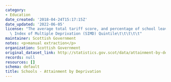 ```yaml
---
category:
- Education
date_created: '2018-04-24T15:17:15Z'
date_updated: '2022-06-05'
license: "The average total tariff score, and percentage of school leavers by Scottish\
  \ Index of Multiple Deprivation (SIMD) Quintile\t\t\t\t\t"
maintainer: Scottish Government
notes: <p>manual extraction</p>
organization: Scottish Government
original_dataset_link: http://statistics.gov.scot/data/attainment-by-deprivation-quintile
records: null
resources: []
schema: default
title: Schools - Attainment by Deprivation
---
```

